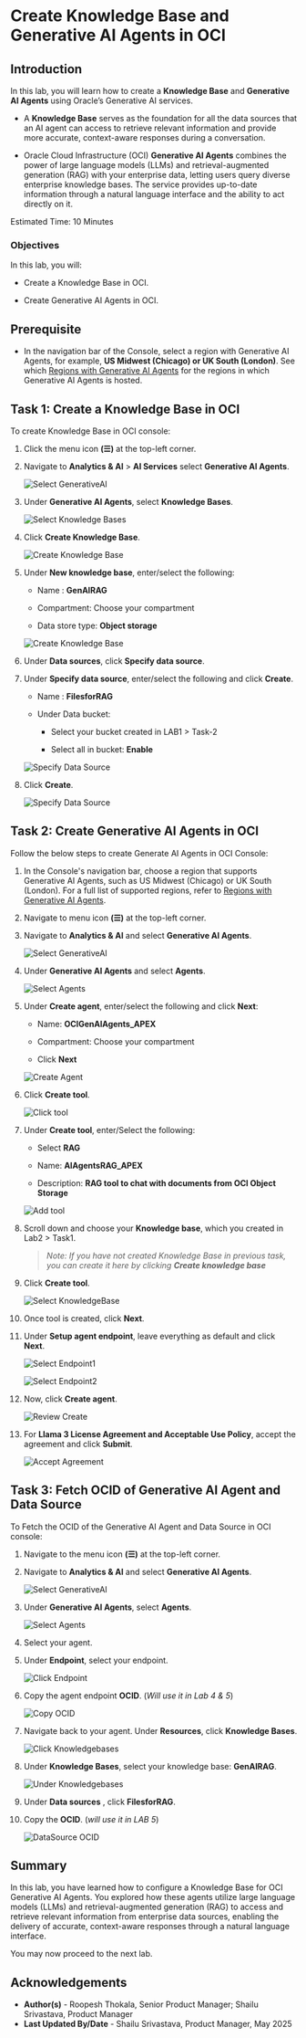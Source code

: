 # Create Knowledge Base and Generative AI Agents in OCI

## Introduction

In this lab, you will learn how to create a **Knowledge Base** and **Generative AI Agents** using Oracle’s Generative AI services.

- A **Knowledge Base** serves as the foundation for all the data sources that an AI agent can access to retrieve relevant information and provide more accurate, context-aware responses during a conversation.

- Oracle Cloud Infrastructure (OCI)  **Generative AI Agents** combines the power of large language models (LLMs) and retrieval-augmented generation (RAG) with your enterprise data, letting users query diverse enterprise knowledge bases. The service provides up-to-date information through a natural language interface and the ability to act directly on it.

Estimated Time: 10 Minutes

### Objectives

In this lab, you will:

- Create a Knowledge Base in OCI.

- Create Generative AI Agents in OCI.

## Prerequisite

- In the navigation bar of the Console, select a region with Generative AI Agents, for example, **US Midwest (Chicago) or UK South (London)**. See which [Regions with Generative AI Agents](https://docs.oracle.com/en-us/iaas/Content/generative-ai-agents/overview.htm#regions) for the regions in which Generative AI Agents is hosted.

## Task 1: Create a Knowledge Base in OCI

To create Knowledge Base in OCI console:

1. Click the menu icon **(☰)** at the top-left corner.

2. Navigate to **Analytics & AI** > **AI Services** select **Generative AI Agents**.

   ![Select GenerativeAI](images/gen-ai-tab.png " ")

3. Under **Generative AI Agents**, select **Knowledge Bases**.

    ![Select Knowledge Bases](images/select-knowledgebase.png " ")

4. Click **Create Knowledge Base**.

    ![Create Knowledge Base](images/create-knowledgebase.png " ")

5. Under **New knowledge base**, enter/select the following:

    - Name : **GenAIRAG**

    - Compartment: Choose your compartment

    - Data store type: **Object storage**

    ![Create Knowledge Base](images/new-knowledge-base.png " ")

6. Under **Data sources**, click **Specify data source**.

7. Under **Specify data source**, enter/select the following and click **Create**.

    - Name : **FilesforRAG**

    - Under Data bucket:

        - Select your bucket created in LAB1 > Task-2

        - Select all in bucket: **Enable**

    ![Specify Data Source](images/specify-data-source.png " ")

8. Click **Create**.

    ![Specify Data Source](images/create-knowledge-base.png " ")

## Task 2: Create Generative AI Agents in OCI

Follow the below steps to create Generate AI Agents in OCI Console:

1. In the Console's navigation bar, choose a region that supports Generative AI Agents, such as US Midwest (Chicago) or UK South (London). For a full list of supported regions, refer to [Regions with Generative AI Agents](https://docs.oracle.com/en-us/iaas/Content/generative-ai-agents/overview.htm#regions).

2. Navigate to menu icon **(☰)** at the top-left corner.

3. Navigate to **Analytics & AI** and select **Generative AI Agents**.

   ![Select GenerativeAI](images/gen-ai-tab.png " ")

4. Under **Generative AI Agents** and select **Agents**.

    ![Select Agents](images/select-agents.png " ")

5. Under **Create agent**, enter/select the following and click **Next**:

    - Name: **OCIGenAlAgents_APEX**

    - Compartment: Choose your compartment

    - Click **Next**

    ![Create Agent](images/create-agent.png " ")

6. Click **Create tool**.

    ![Click tool](images/add-tool.png " ")

7. Under **Create tool**, enter/Select the following:

    - Select **RAG**

    - Name: **AIAgentsRAG_APEX**

    - Description: **RAG tool to chat with documents from OCl Object Storage**

    ![Add tool](images/select-RAG-tool.png " ")

8. Scroll down and choose your **Knowledge base**, which you created in Lab2 > Task1.

    >*Note: If you have not created Knowledge Base in previous task, you can create it here by clicking **Create knowledge base***

9. Click **Create tool**.

    ![Select KnowledgeBase](images/select-knowledge-base.png " ")

10. Once tool is created, click **Next**.

11. Under **Setup agent endpoint**, leave everything as default and click **Next**.

    ![Select Endpoint1](images/setup-endpoint-1.png " ")

    ![Select Endpoint2](images/setup-endpoint-2.png " ")

12. Now, click **Create agent**.

    ![Review Create](images/review-and-create.png " ")

13. For **Llama 3 License Agreement and Acceptable Use Policy**, accept the agreement and click **Submit**.

    ![Accept Agreement](images/accept-llama3.png " ")

## Task 3: Fetch OCID of  Generative AI Agent and  Data Source

To Fetch the OCID of the Generative AI Agent and Data Source in OCI console:

1. Navigate to the menu icon **(☰)** at the top-left corner.

2. Navigate to **Analytics & AI** and select **Generative AI Agents**.

   ![Select GenerativeAI](images/gen-ai-tab.png " ")

3. Under **Generative AI Agents**, select **Agents**.

    ![Select Agents](images/select-agents.png " ")

4. Select your agent.

5. Under **Endpoint**, select your endpoint.

    ![Click Endpoint](images/click-endpoint.png " ")

6. Copy the agent endpoint **OCID**. (*Will use it in Lab 4 & 5*)

    ![Copy OCID](images/endpoint-ocid2.png " ")

7. Navigate back to your agent. Under **Resources**, click **Knowledge Bases**.

    ![Click Knowledgebases](images/goto-knowledgebase.png " ")

8. Under **Knowledge Bases**, select your knowledge base:  **GenAIRAG**.

    ![Under Knowledgebases](images/click-genairag.png " ")

9. Under **Data sources** , click **FilesforRAG**.

10. Copy the **OCID**. (*will use it in LAB 5*)

    ![DataSource OCID](images/ocid-filesforrag.png " ")

## Summary

In this lab, you have learned how to configure a Knowledge Base for OCI Generative AI Agents. You explored how these agents utilize large language models (LLMs) and retrieval-augmented generation (RAG) to access and retrieve relevant information from enterprise data sources, enabling the delivery of accurate, context-aware responses through a natural language interface.

You may now proceed to the next lab.

## Acknowledgements

- **Author(s)** - Roopesh Thokala, Senior Product Manager; Shailu Srivastava, Product Manager
- **Last Updated By/Date** - Shailu Srivastava, Product Manager, May 2025
